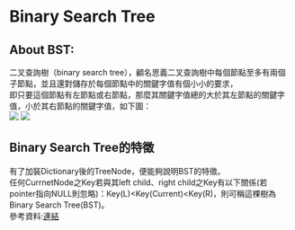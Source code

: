 
# Binary Search Tree
## About BST:
二叉查詢樹（binary search tree），顧名思義二叉查詢樹中每個節點至多有兩個子節點，並且還對儲存於每個節點中的關鍵字值有個小小的要求，<br>
即只要這個節點有左節點或右節點，那麼其關鍵字值總的大於其左節點的關鍵字值，小於其右節點的關鍵字值，如下圖：<br>
![](https://img-blog.csdn.net/20140711211402185?watermark/2/text/aHR0cDovL2Jsb2cuY3Nkbi5uZXQvaGpqNDE0/font/5a6L5L2T/fontsize/400/fill/I0JBQkFCMA==/dissolve/70/gravity/SouthEast)
![](https://www.mathwarehouse.com/programming/images/binary-search-tree/binary-search-tree-degenerating-demo-animation.gif)
## Binary Search Tree的特徵
有了加裝Dictionary後的TreeNode，便能夠說明BST的特徵。<br>
任何CurrnetNode之Key若與其left child、right child之Key有以下關係(若pointer指向NULL則忽略)：Key(L)<Key(Current)<Key(R)，則可稱這棵樹為Binary Search Tree(BST)。<br>
參考資料:[連結](http://alrightchiu.github.io/SecondRound/binary-search-tree-introjian-jie.html)
